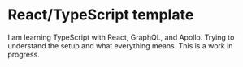 # React/TypeScript template

I am learning TypeScript with React, GraphQL, and Apollo. Trying to understand the setup and what everything means. This is a work in progress.